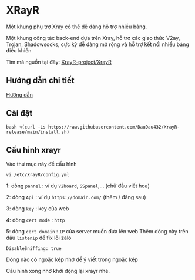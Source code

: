 # XRayR
Một khung phụ trợ Xray có thể dễ dàng hỗ trợ nhiều bảng.

Một khung công tác back-end dựa trên Xray, hỗ trợ các giao thức V2ay, Trojan, Shadowsocks, cực kỳ dễ dàng mở rộng và hỗ trợ kết nối nhiều bảng điều khiển

Tìm mã nguồn tại đây: [XrayR-project/XrayR](https://github.com/XrayR-project/XrayR)

## Hướng dẫn chi tiết
[Hướng dẫn](https://crackair.gitbook.io/xrayr-project/)

## Cài đặt 
```
bash <(curl -Ls https://raw.githubusercontent.com/DauDau432/XrayR-release/main/install.sh)
```
## Cấu hình xrayr
Vào thư mục này để cấu hình
```
vi /etc/XrayR/config.yml
```
1: dòng `pannel` : ví dụ `V2board`, `SSpanel`,... (chữ đầu viết hoa)

2: dòng `Api` : ví dụ `https://domain.com/` (thêm / đằng sau)

3: dòng `key` : key của web

4: dòng `cert mode` : `http`

5: dòng `cert domain` : `IP` của server muốn đưa lên web
Thêm dòng này trên đầu `listenip` để fix lỗi zalo 
```
DisableSniffing: true
```

Dòng nào có ngoặc kép nhớ để ý viết trong ngoặc kép

Cấu hình xong nhớ khởi động lại xrayr nhé.
